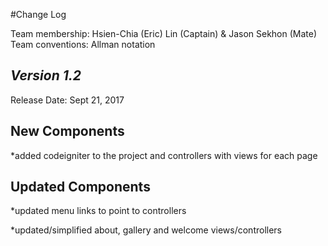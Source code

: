 #Change Log

Team membership:  Hsien-Chia (Eric) Lin (Captain) & Jason Sekhon (Mate)  
Team conventions: Allman notation 

## *Version 1.2*

Release Date: Sept 21, 2017

## New Components

*added codeigniter to the project and controllers with views for each page
    
## Updated Components

*updated menu links to point to controllers

*updated/simplified about, gallery and welcome views/controllers
